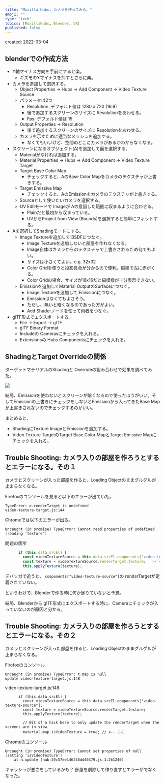 ```yaml
---
title: "Mozilla Hubs: カメラを使ってみる。"
emoji: ""
type: "tech"
topics: [MozillaHubs, Blender, VR]
published: false
---
```


created: 2022-03-04

## blenderでの作成方法

- Y軸マイナス方向を手前にすると楽。
    + ギズモのYマイナスを押すとさらに楽。
- カメラを追加して選択する。
    + Object Properties → Hubs → Add Component → Video Texture Source
    + パラメータは2つ
        * Resolution: デフォルト値は 1280 x 720 (16:9)
        * 後で追加するスクリーンのサイズに Resolutionをあわせる。 
        * Fps: デフォルト値は 15
    + Output Properties → Resolution
        * 後で追加するスクリーンのサイズに Resolutionをあわせる。 
    + カメラを示すために適当なメッシュを追加する。
        * なくてもいいけど、空間のどこにカメラがあるかわからなくなる。
- スクリーンになるオブジェクト(A)を追加して面を選択する。
    + Materialがなければ追加する。
    + Material Properties → Hubs → Add Component → Video Texture Target
    + Target Base Color Map
        * チェックすると、AのBase Color Mapをカメラのテクスチャが上書きする。
    + Target Emissive Map
        * チェックすると、AのEmissionをカメラのテクスチャが上書きする。
    + Sourceとして使いたいカメラを選択する。
    + UV Editモードで Imageが Aの意図した範囲に収まるように合わせる。
        * Plainだと最初から収まっている。
        * UVからProject from View (Bounds)を選択すると簡単にフィットする。
- Aを選択してShadingモードにする。
    + Image Textureを追加して BSDFにつなぐ。
        * Image Textureを追加しないと部屋を作れなくなる。
        * Image自体はカメラからのテクスチャで上書きされるため何でもよい。
        * サイズは小さくてよい。e.g. 32x32
        * Color Gridを使うと投影具合が分かるので便利。縦縞で左に赤がくる。
        * Color Gridの場合、サイズが16x16だと縞模様が十分表示できない。
    + Emissionを追加してMaterial OutputのSurfaceにつなぐ。
        * Image Textureを追加して Emissionにつなぐ。
        * Emissionはなくてもよさそう。
        * ただし、無いと暗くなるのであった方がよい。
        + Add Shaderノードを使って両者をつなぐ。
- glTF形式でエクスポートする。
    + File → Export → glTF
    + glTF Binary Format
    + Includeの Camerasにチェックを入れる。
    + Extensionsの Hubs Componentsにチェックを入れる。

## ShadingとTarget Overrideの関係

ターゲットマテリアルのShadingと Overrideの組み合わせで効果を調べてみた。

![](https://storage.googleapis.com/zenn-user-upload/1e7eed71d2a4-20220306.png)

結局、Emissionを使わないとスクリーンが暗くなるので使ったほうがいい。そしてEmissionの上書きにチェックをしないとEmissionから入ってきたBase Mapが上書きされないのでチェックするのがいい。

まとめると、
- ShadingにTexture ImageとEmissionを追加する。
- Video Texture TargetのTarget Base Color MapとTarget Emissive Mapにチェックを入れる。

## Trouble Shooting: カメラ入りの部屋を作ろうとするとエラーになる。その１

カメラとスクリーンが入った部屋を作ると、Loading Objectのままグルグルが止まらなくなる。

Firefoxのコンソールを見ると以下のエラーが出ていた。

```
TypeError: e.renderTarget is undefined
video-texture-target.js:144
```

Chromeでは以下のエラーが出る。

```
Uncaught (in promise) TypeError: Cannot read properties of undefined (reading 'texture')
```

問題の箇所

```js
      if (this.data.srcEl) {
        const videoTextureSource = this.data.srcEl.components["video-texture-source"];
        const texture = videoTextureSource.renderTarget.texture;   // <-- ここ
        this.applyTexture(texture);
```

デバッガで追うと、 `components["video-texture-source"]`の renderTargetが定義されていない。

というわけで、Blenderで作る時に何か足りていないと予想。

結局、Blenderから glTF形式にエクスポートする時に、Cameraにチェックが入っていないのが原因と分かる。

## Trouble Shooting: カメラ入りの部屋を作ろうとするとエラーになる。その２

カメラとスクリーンが入った部屋を作ると、Loading Objectのままグルグルが止まらなくなる。

Firefoxのコンソール

```
Uncaught (in promise) TypeError: t.map is null
update video-texture-target.js:148
```

video-texture-target.js:148
```
      if (this.data.srcEl) {
        const videoTextureSource = this.data.srcEl.components["video-texture-source"];
        const texture = videoTextureSource.renderTarget.texture;
        this.applyTexture(texture);

        // Bit of a hack here to only update the renderTarget when the screens are in view
        material.map.isVideoTexture = true; // <-- ここ
```

Chromeのコンソール

```
Uncaught (in promise) TypeError: Cannot set properties of null (setting 'isVideoTexture')
    at n.update (hub-39c57ee146255dd40379.js:1:261240)
```

キャッシュが悪さをしているかも？
部屋を削除して作り直すとエラーがでなくなった。
